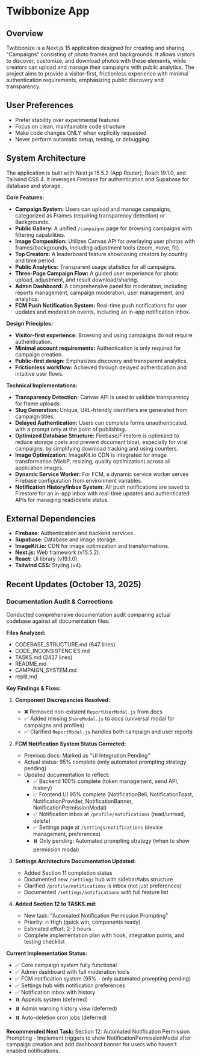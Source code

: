 # Twibbonize App

## Overview
Twibbonize is a Next.js 15 application designed for creating and sharing "Campaigns" consisting of photo frames and backgrounds. It allows visitors to discover, customize, and download photos with these elements, while creators can upload and manage their campaigns with public analytics. The project aims to provide a visitor-first, frictionless experience with minimal authentication requirements, emphasizing public discovery and transparency.

## User Preferences
- Prefer stability over experimental features
- Focus on clean, maintainable code structure
- Make code changes ONLY when explicitly requested
- Never perform automatic setup, testing, or debugging

## System Architecture
The application is built with Next.js 15.5.2 (App Router), React 19.1.0, and Tailwind CSS 4. It leverages Firebase for authentication and Supabase for database and storage.

**Core Features:**
- **Campaign System:** Users can upload and manage campaigns, categorized as Frames (requiring transparency detection) or Backgrounds.
- **Public Gallery:** A unified `/campaigns` page for browsing campaigns with filtering capabilities.
- **Image Composition:** Utilizes Canvas API for overlaying user photos with frames/backgrounds, including adjustment tools (zoom, move, fit).
- **Top Creators:** A leaderboard feature showcasing creators by country and time period.
- **Public Analytics:** Transparent usage statistics for all campaigns.
- **Three-Page Campaign Flow:** A guided user experience for photo upload, adjustment, and result download/sharing.
- **Admin Dashboard:** A comprehensive panel for moderation, including reports management, campaign moderation, user management, and analytics.
- **FCM Push Notification System:** Real-time push notifications for user updates and moderation events, including an in-app notification inbox.

**Design Principles:**
- **Visitor-first experience:** Browsing and using campaigns do not require authentication.
- **Minimal account requirements:** Authentication is only required for campaign creation.
- **Public-first design:** Emphasizes discovery and transparent analytics.
- **Frictionless workflow:** Achieved through delayed authentication and intuitive user flows.

**Technical Implementations:**
- **Transparency Detection:** Canvas API is used to validate transparency for frame uploads.
- **Slug Generation:** Unique, URL-friendly identifiers are generated from campaign titles.
- **Delayed Authentication:** Users can complete forms unauthenticated, with a prompt only at the point of publishing.
- **Optimized Database Structure:** Firebase/Firestore is optimized to reduce storage costs and prevent document bloat, especially for viral campaigns, by simplifying download tracking and using counters.
- **Image Optimization:** ImageKit.io CDN is integrated for image transformation (WebP, resizing, quality optimization) across all application images.
- **Dynamic Service Worker:** For FCM, a dynamic service worker serves Firebase configuration from environment variables.
- **Notification History/Inbox System:** All push notifications are saved to Firestore for an in-app inbox with real-time updates and authenticated APIs for managing read/delete status.

## External Dependencies
- **Firebase:** Authentication and backend services.
- **Supabase:** Database and image storage.
- **ImageKit.io:** CDN for image optimization and transformations.
- **Next.js:** Web framework (v15.5.2).
- **React:** UI library (v19.1.0).
- **Tailwind CSS:** Styling (v4).

## Recent Updates (October 13, 2025)

### Documentation Audit & Corrections
Conducted comprehensive documentation audit comparing actual codebase against all documentation files:

**Files Analyzed:**
- CODEBASE_STRUCTURE.md (647 lines)
- CODE_INCONSISTENCIES.md
- TASKS.md (2427 lines)
- README.md
- CAMPAIGN_SYSTEM.md
- replit.md

**Key Findings & Fixes:**
1. **Component Discrepancies Resolved:**
   - ❌ Removed non-existent `ReportUserModal.js` from docs
   - ✅ Added missing `ShareModal.js` to docs (universal modal for campaigns and profiles)
   - ✅ Clarified `ReportModal.js` handles both campaign and user reports

2. **FCM Notification System Status Corrected:**
   - Previous docs: Marked as "UI Integration Pending"
   - Actual status: 95% complete (only automated prompting strategy pending)
   - Updated documentation to reflect:
     - ✅ Backend 100% complete (token management, send API, history)
     - ✅ Frontend UI 95% complete (NotificationBell, NotificationToast, NotificationProvider, NotificationBanner, NotificationPermissionModal)
     - ✅ Notification inbox at `/profile/notifications` (read/unread, delete)
     - ✅ Settings page at `/settings/notifications` (device management, preferences)
     - ⏸️ Only pending: Automated prompting strategy (when to show permission modal)

3. **Settings Architecture Documentation Updated:**
   - Added Section 11 completion status
   - Documented new `/settings` hub with sidebar/tabs structure
   - Clarified `/profile/notifications` is inbox (not just preferences)
   - Documented `/settings/notifications` with full feature list

4. **Added Section 12 to TASKS.md:**
   - New task: "Automated Notification Permission Prompting"
   - Priority: 🔥 High (quick win, components ready)
   - Estimated effort: 2-3 hours
   - Complete implementation plan with hook, integration points, and testing checklist

**Current Implementation Status:**
- ✅ Core campaign system fully functional
- ✅ Admin dashboard with full moderation tools
- ✅ FCM notification system (95% - only automated prompting pending)
- ✅ Settings hub with notification preferences
- ✅ Notification inbox with history
- ⏸️ Appeals system (deferred)
- ⏸️ Admin warning history view (deferred)
- ⏸️ Auto-deletion cron jobs (deferred)

**Recommended Next Task:**
Section 12: Automated Notification Permission Prompting - Implement triggers to show NotificationPermissionModal after campaign creation and add dashboard banner for users who haven't enabled notifications.